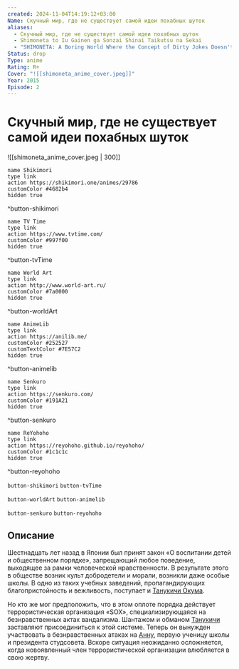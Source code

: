 ```yaml
---
created: 2024-11-04T14:19:12+03:00
Name: Скучный мир, где не существует самой идеи похабных шуток
aliases:
  - Скучный мир, где не существует самой идеи похабных шуток
  - Shimoneta to Iu Gainen ga Sonzai Shinai Taikutsu na Sekai
  - "SHIMONETA: A Boring World Where the Concept of Dirty Jokes Doesn't Exist"
Status: drop
Type: anime
Rating: R+
Cover: "![[shimoneta_anime_cover.jpeg]]"
Year: 2015
Episode: 2
---
```


# Скучный мир, где не существует самой идеи похабных шуток

![[shimoneta_anime_cover.jpeg | 300]]

```button
name Shikimori
type link
action https://shikimori.one/animes/29786
customColor #4682b4
hidden true
```
^button-shikimori

```button
name TV Time
type link
action https://www.tvtime.com/
customColor #997f00
hidden true
```
^button-tvTime

```button
name World Art
type link
action http://www.world-art.ru/
customColor #7a0000
hidden true
```
^button-worldArt

```button
name AnimeLib
type link
action https://anilib.me/
customColor #252527
customTextColor #7E57C2
hidden true
```
^button-animelib

```button
name Senkuro
type link
action https://senkuro.com/
customColor #191A21
hidden true
```
^button-senkuro

```button
name ReYohoho
type link
action https://reyohoho.github.io/reyohoho/
customColor #1c1c1c
hidden true
```
^button-reyohoho

`button-shikimori` `button-tvTime`

`button-worldArt` `button-animelib`

`button-senkuro` `button-reyohoho`

## Описание

Шестнадцать лет назад в Японии был принят закон «О воспитании детей и общественном порядке», запрещающий любое поведение, выходящее за рамки человеческой нравственности. В результате этого в обществе возник культ добродетели и морали, возникли даже особые школы. В одно из таких учебных заведений, пропагандирующих благопристойность и вежливость, поступает и [Танукичи Окума](https://shikimori.one/characters/115689-tanukichi-okuma).

Но кто же мог предположить, что в этом оплоте порядка действует террористическая организация «SOX», специализирующаяся на безнравственных актах вандализма. Шантажом и обманом [Танукичи](https://shikimori.one/characters/115689-tanukichi-okuma) заставляют присоединиться к этой системе. Теперь он вынужден участвовать в безнравственных атаках на [Анну](https://shikimori.one/characters/115699-anna-nishikinomiya), первую ученицу школы и президента студсовета. Вскоре ситуация неожиданно осложняется, когда новоявленный член террористической организации влюбляется в свою жертву.

